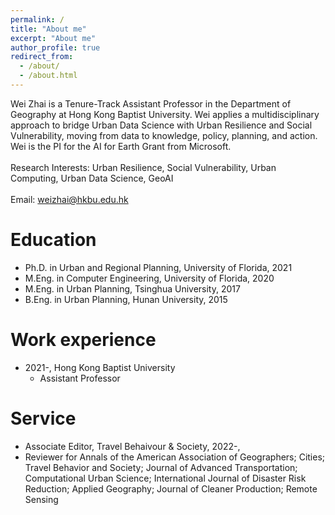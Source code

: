 ```yaml
---
permalink: /
title: "About me"
excerpt: "About me"
author_profile: true
redirect_from: 
  - /about/
  - /about.html
---
```


Wei Zhai is a Tenure-Track Assistant Professor in the Department of Geography at Hong Kong Baptist University. Wei  applies a multidisciplinary approach to bridge Urban Data Science with Urban Resilience and Social Vulnerability, moving from data to knowledge, policy, planning, and action. Wei is the PI for the AI for Earth Grant from Microsoft.
<br/><br/> 
Research Interests: Urban Resilience, Social Vulnerability, Urban Computing, Urban Data Science, GeoAI
<br/><br/> 
Email: weizhai@hkbu.edu.hk

Education
======
* Ph.D. in Urban and Regional Planning, University of Florida, 2021
* M.Eng. in Computer Engineering, University of Florida, 2020
* M.Eng. in Urban Planning, Tsinghua University, 2017
* B.Eng. in Urban Planning, Hunan University, 2015

Work experience
======
* 2021-, Hong Kong Baptist University
  * Assistant Professor
  
Service
======
* Associate Editor, Travel Behaivour & Society, 2022-,
* Reviewer for Annals of the American Association of Geographers; Cities; Travel Behavior and Society; Journal of Advanced Transportation; Computational Urban Science; International Journal of Disaster Risk Reduction; Applied Geography; Journal of Cleaner Production; Remote Sensing


<body background="https://skywalkerzhai.github.io/weizhai.github.io/images/background.jpg">

